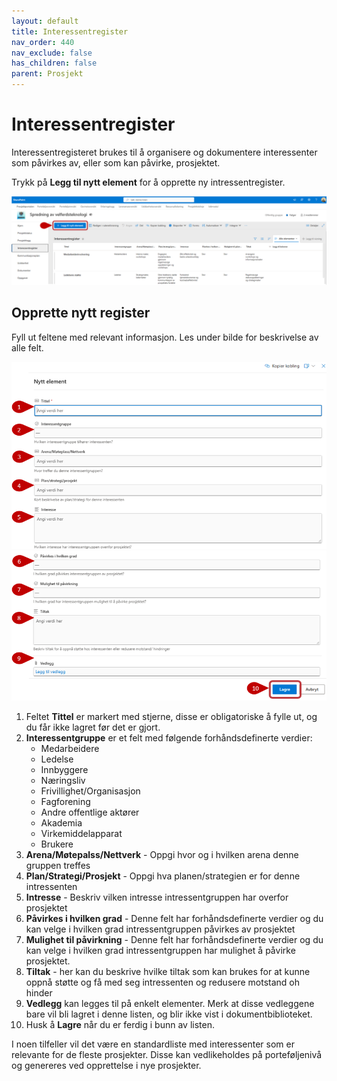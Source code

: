 ```yaml
---
layout: default
title: Interessentregister
nav_order: 440
nav_exclude: false
has_children: false
parent: Prosjekt
---
```


# Interessentregister

Interessentregisteret brukes til å organisere og dokumentere
interessenter som påvirkes av, eller som kan påvirke, prosjektet.

Trykk på **Legg til nytt element** for å opprette ny intressentregister.

![](./media/44-Intressentregister.png)


## Opprette nytt register

Fyll ut feltene med relevant informasjon. Les under bilde for beskrivelse av alle felt.

![](./media/44-Intressentregister-NyttRegister1.png)
![](./media/44-Intressentregister-NyttRegister2.png)

1. Feltet **Tittel** er markert med stjerne, disse er obligatoriske å fylle ut, og du får ikke lagret før det er gjort.
2. **Interessentgruppe** er et felt med følgende forhåndsdefinerte verdier:
    - Medarbeidere
    - Ledelse
    - Innbyggere
    - Næringsliv
    - Frivillighet/Organisasjon
    - Fagforening
    - Andre offentlige aktører
    - Akademia
    - Virkemiddelapparat
    - Brukere
3. **Arena/Møtepalss/Nettverk** - Oppgi hvor og i hvilken arena denne gruppen treffes
4. **Plan/Strategi/Prosjekt** - Oppgi hva planen/strategien er for denne intressenten
5. **Intresse** -  Beskriv vilken intresse intressentgruppen har overfor prosjektet
6. **Påvirkes i hvilken grad** - Denne felt har forhåndsdefinerte verdier og du kan velge i hvilken grad intressentgruppen påvirkes av prosjektet
7. **Mulighet til påvirkning** - Denne felt har forhåndsdefinerte verdier og du kan velge i hvilken grad intressentgruppen har mulighet å påvirke prosjektet.
8. **Tiltak** - her kan du beskrive hvilke tiltak som kan brukes for at kunne oppnå støtte og få med seg intressenten og redusere motstand oh hinder
9. **Vedlegg** kan legges til på enkelt elementer. Merk at disse vedleggene bare vil bli lagret i denne listen, og blir ikke vist i dokumentbiblioteket.
10. Husk å **Lagre** når du er ferdig i bunn av listen. 

I noen tilfeller vil det være en standardliste med interessenter som er relevante for de fleste prosjekter. Disse kan vedlikeholdes på porteføljenivå og genereres ved opprettelse i nye prosjekter.


